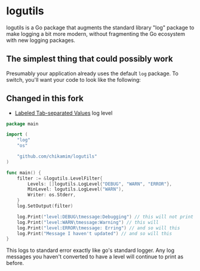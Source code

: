 # logutils

logutils is a Go package that augments the standard library "log" package
to make logging a bit more modern, without fragmenting the Go ecosystem
with new logging packages.

## The simplest thing that could possibly work

Presumably your application already uses the default `log` package. To switch, you'll want your code to look like the following:

## Changed in this fork

- [Labeled Tab-separated Values](http://ltsv.org) log level

```go
package main

import (
	"log"
	"os"

	"github.com/chikamim/logutils"
)

func main() {
	filter := &logutils.LevelFilter{
		Levels: []logutils.LogLevel{"DEBUG", "WARN", "ERROR"},
		MinLevel: logutils.LogLevel("WARN"),
		Writer: os.Stderr,
	}
	log.SetOutput(filter)

	log.Print("level:DEBUG\tmessage:Debugging") // this will not print
	log.Print("level:WARN\tmessage:Warning") // this will
	log.Print("level:ERROR\tmessage: Erring") // and so will this
	log.Print("Message I haven't updated") // and so will this
}
```

This logs to standard error exactly like go's standard logger. Any log messages you haven't converted to have a level will continue to print as before.
